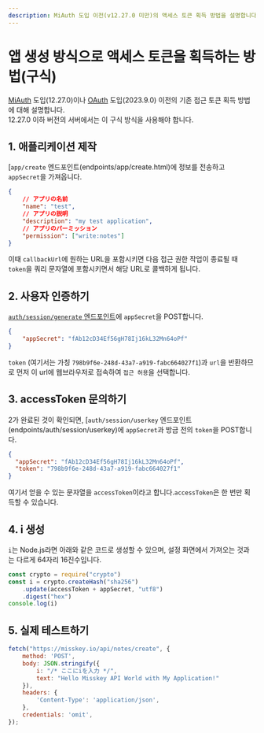 ```yaml
---
description: MiAuth 도입 이전(v12.27.0 미만)의 액세스 토큰 획득 방법을 설명합니다.
---
```


# 앱 생성 방식으로 액세스 토큰을 획득하는 방법(구식)

[MiAuth](./miauth.md) 도입(12.27.0)이나 [OAuth](./oauth.md) 도입(2023.9.0) 이전의 기존 접근 토큰 획득 방법에 대해 설명합니다.\
12.27.0 이하 버전의 서버에서는 이 구식 방식을 사용해야 합니다.

## 1. 애플리케이션 제작

[`app/create` 엔드포인트(endpoints/app/create.html)에 정보를 전송하고 `appSecret`을 가져옵니다.

```json
{
    // アプリの名前
    "name": "test",
    // アプリの説明
    "description": "my test application",
    // アプリのパーミッション
    "permission": ["write:notes"]
}
```

이때 `callbackUrl`에 원하는 URL을 포함시키면 다음 접근 권한 작업이 종료될 때 `token`을 쿼리 문자열에 포함시키면서 해당 URL로 콜백하게 됩니다.

## 2. 사용자 인증하기

[`auth/session/generate` 엔드포인트](endpoints/auth/session/generate)에 `appSecret`을 POST합니다.

```json
{
    "appSecret": "fAb12cD34Ef56gH78Ij16kL32Mn64oPf"
}
```

`token` (여기서는 가칭 `798b9f6e-248d-43a7-a919-fabc664027f1`)과 `url`을 반환하므로 먼저 이 url에 웹브라우저로 접속하여 `접근 허용`을 선택합니다.

## 3. accessToken 문의하기

2가 완료된 것이 확인되면, [`auth/session/userkey` 엔드포인트(endpoints/auth/session/userkey)에 `appSecret`과 방금 전의 `token`을 POST합니다.

```json
{
  "appSecret": "fAb12cD34Ef56gH78Ij16kL32Mn64oPf",
  "token": "798b9f6e-248d-43a7-a919-fabc664027f1"
}
```

여기서 얻을 수 있는 문자열을 `accessToken`이라고 합니다.`accessToken`은 한 번만 획득할 수 있습니다.

## 4. i 생성

`i`는 Node.js라면 아래와 같은 코드로 생성할 수 있으며, 설정 화면에서 가져오는 것과는 다르게 64자리 16진수입니다.

```javascript
const crypto = require("crypto")
const i = crypto.createHash("sha256")
    .update(accessToken + appSecret, "utf8")
    .digest("hex")
console.log(i)
```

## 5. 실제 테스트하기

```javascript
fetch("https://misskey.io/api/notes/create", {
    method: 'POST',
    body: JSON.stringify({
        i: "/* ここにiを入力 */",
        text: "Hello Misskey API World with My Application!"
    }),
    headers: {
        'Content-Type': 'application/json',
    },
	credentials: 'omit',
});
```

